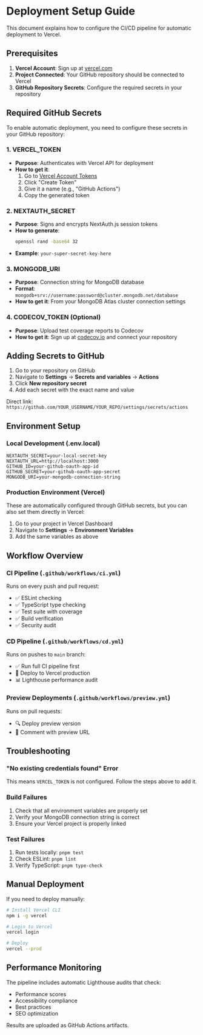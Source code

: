 # Deployment Setup Guide

This document explains how to configure the CI/CD pipeline for automatic deployment to Vercel.

## Prerequisites

1. **Vercel Account**: Sign up at [vercel.com](https://vercel.com)
2. **Project Connected**: Your GitHub repository should be connected to Vercel
3. **GitHub Repository Secrets**: Configure the required secrets in your repository

## Required GitHub Secrets

To enable automatic deployment, you need to configure these secrets in your GitHub repository:

### 1. VERCEL_TOKEN
- **Purpose**: Authenticates with Vercel API for deployment
- **How to get it**:
  1. Go to [Vercel Account Tokens](https://vercel.com/account/tokens)
  2. Click "Create Token"
  3. Give it a name (e.g., "GitHub Actions")
  4. Copy the generated token

### 2. NEXTAUTH_SECRET
- **Purpose**: Signs and encrypts NextAuth.js session tokens
- **How to generate**: 
  ```bash
  openssl rand -base64 32
  ```
- **Example**: `your-super-secret-key-here`

### 3. MONGODB_URI
- **Purpose**: Connection string for MongoDB database
- **Format**: `mongodb+srv://username:password@cluster.mongodb.net/database`
- **How to get it**: From your MongoDB Atlas cluster connection settings

### 4. CODECOV_TOKEN (Optional)
- **Purpose**: Upload test coverage reports to Codecov
- **How to get it**: Sign up at [codecov.io](https://codecov.io) and connect your repository

## Adding Secrets to GitHub

1. Go to your repository on GitHub
2. Navigate to **Settings** → **Secrets and variables** → **Actions**
3. Click **New repository secret**
4. Add each secret with the exact name and value

Direct link: `https://github.com/YOUR_USERNAME/YOUR_REPO/settings/secrets/actions`

## Environment Setup

### Local Development (.env.local)
```env
NEXTAUTH_SECRET=your-local-secret-key
NEXTAUTH_URL=http://localhost:3000
GITHUB_ID=your-github-oauth-app-id
GITHUB_SECRET=your-github-oauth-app-secret
MONGODB_URI=your-mongodb-connection-string
```

### Production Environment (Vercel)
These are automatically configured through GitHub secrets, but you can also set them directly in Vercel:

1. Go to your project in Vercel Dashboard
2. Navigate to **Settings** → **Environment Variables**
3. Add the same variables as above

## Workflow Overview

### CI Pipeline (`.github/workflows/ci.yml`)
Runs on every push and pull request:
- ✅ ESLint checking
- ✅ TypeScript type checking  
- ✅ Test suite with coverage
- ✅ Build verification
- ✅ Security audit

### CD Pipeline (`.github/workflows/cd.yml`)
Runs on pushes to `main` branch:
- ✅ Run full CI pipeline first
- 🚀 Deploy to Vercel production
- 📊 Lighthouse performance audit

### Preview Deployments (`.github/workflows/preview.yml`)
Runs on pull requests:
- 🔍 Deploy preview version
- 💬 Comment with preview URL

## Troubleshooting

### "No existing credentials found" Error
This means `VERCEL_TOKEN` is not configured. Follow the steps above to add it.

### Build Failures
1. Check that all environment variables are properly set
2. Verify your MongoDB connection string is correct
3. Ensure your Vercel project is properly linked

### Test Failures
1. Run tests locally: `pnpm test`
2. Check ESLint: `pnpm lint`
3. Verify TypeScript: `pnpm type-check`

## Manual Deployment

If you need to deploy manually:

```bash
# Install Vercel CLI
npm i -g vercel

# Login to Vercel
vercel login

# Deploy
vercel --prod
```

## Performance Monitoring

The pipeline includes automatic Lighthouse audits that check:
- Performance scores
- Accessibility compliance
- Best practices
- SEO optimization

Results are uploaded as GitHub Actions artifacts.
